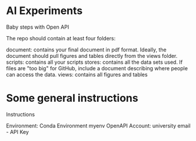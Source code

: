 # AI Experiments
 Baby steps with Open API

The repo should contain at least four folders:

document: contains your final document in pdf format. Ideally, the document should pull figures and tables directly from the views folder.
scripts: contains all your scripts
stores: contains all the data sets used. If files are "too big" for GitHub, include a document describing where people can access the data.
views: contains all figures and tables

# Some general instructions
Instructions

Environment: Conda Environment myenv
OpenAPI Account: university email - API Key
